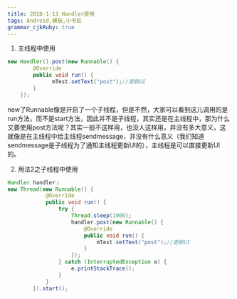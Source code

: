 ```yaml
---
title: 2018-1-13 Handler使用
tags: Android,模板,小书匠
grammar_cjkRuby: true
---
```


 1. 主线程中使用
 

     
``` java
new Handler().post(new Runnable() {
        @Override
        public void run() {
              mTest.setText("post");//更新UI
        }
    });
```
   new了Runnable像是开启了一个子线程，但是不然，大家可以看到这儿调用的是run方法，而不是start方法，因此并不是子线程，其实还是在主线程中，那为什么又要使用post方法呢？其实一般不这样用，也没人这样用，并没有多大意义，这就像是在主线程中给主线程sendmessage，并没有什么意义（我们知道sendmessage是子线程为了通知主线程更新UI的），主线程是可以直接更新UI的。
	  
2. 用法2之子线程中使用
	   

``` java
Handler handler；
new Thread(new Runnable() {
            @Override
            public void run() {
                try {
                    Thread.sleep(1000);
                    handler.post(new Runnable() {
                        @Override
                        public void run() {
                            mTest.setText("post");//更新UI
                        }
                    });
                } catch (InterruptedException e) {
                    e.printStackTrace();
                }
            }
        }).start();
```
